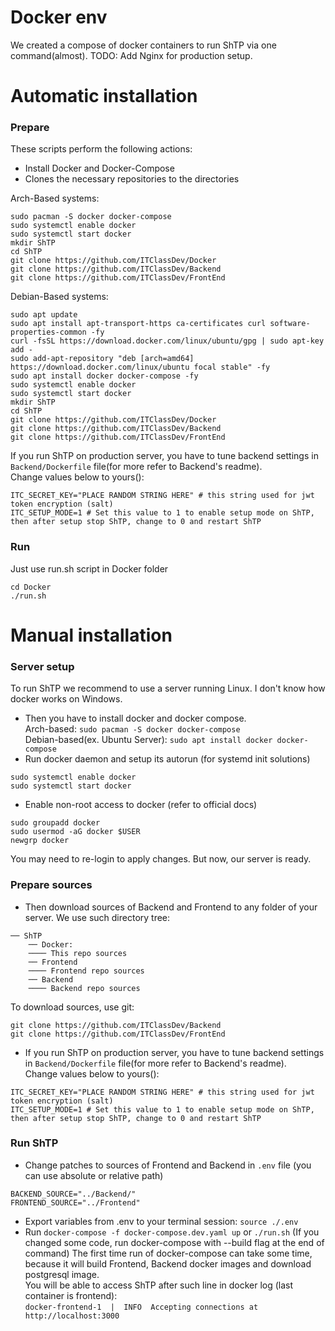 # Docker env
We created a compose of docker containers to run ShTP via one command(almost). TODO: Add Nginx for production setup.

# Automatic installation
### Prepare
These scripts perform the following actions:
* Install Docker and Docker-Compose
* Clones the necessary repositories to the directories

Arch-Based systems:
```shell
sudo pacman -S docker docker-compose
sudo systemctl enable docker
sudo systemctl start docker
mkdir ShTP
cd ShTP
git clone https://github.com/ITClassDev/Docker
git clone https://github.com/ITClassDev/Backend
git clone https://github.com/ITClassDev/FrontEnd
```
Debian-Based systems:
```shell
sudo apt update
sudo apt install apt-transport-https ca-certificates curl software-properties-common -fy
curl -fsSL https://download.docker.com/linux/ubuntu/gpg | sudo apt-key add -
sudo add-apt-repository "deb [arch=amd64] https://download.docker.com/linux/ubuntu focal stable" -fy
sudo apt install docker docker-compose -fy
sudo systemctl enable docker
sudo systemctl start docker
mkdir ShTP
cd ShTP
git clone https://github.com/ITClassDev/Docker
git clone https://github.com/ITClassDev/Backend
git clone https://github.com/ITClassDev/FrontEnd
```

If you run ShTP on production server, you have to tune backend settings in `Backend/Dockerfile` file(for more refer to Backend's readme). </br>
Change values below to yours():
```
ITC_SECRET_KEY="PLACE RANDOM STRING HERE" # this string used for jwt token encryption (salt)
ITC_SETUP_MODE=1 # Set this value to 1 to enable setup mode on ShTP, then after setup stop ShTP, change to 0 and restart ShTP
```
### Run
Just use run.sh script in Docker folder
```shell
cd Docker
./run.sh
```

# Manual installation
### Server setup
To run ShTP we recommend to use a server running Linux. I don't know how docker works on Windows. 
* Then you have to install docker and docker compose. </br>
Arch-based: `sudo pacman -S docker docker-compose`</br>
Debian-based(ex. Ubuntu Server): `sudo apt install docker docker-compose`
* Run docker daemon and setup its autorun (for systemd init solutions) </br>
```
sudo systemctl enable docker
sudo systemctl start docker
```
* Enable non-root access to docker (refer to official docs)</br>
```
sudo groupadd docker
sudo usermod -aG docker $USER
newgrp docker
```
You may need to re-login to apply changes. But now, our server is ready.

### Prepare sources
* Then download sources of Backend and Frontend to any folder of your server. We use such directory tree: </br>
```
── ShTP
    ── Docker:
    ──── This repo sources
    ── Frontend
    ──── Frontend repo sources
    ── Backend
    ──── Backend repo sources
```
To download sources, use git: 
```
git clone https://github.com/ITClassDev/Backend
git clone https://github.com/ITClassDev/FrontEnd
```
* If you run ShTP on production server, you have to tune backend settings in `Backend/Dockerfile` file(for more refer to Backend's readme). </br>
Change values below to yours():
```
ITC_SECRET_KEY="PLACE RANDOM STRING HERE" # this string used for jwt token encryption (salt)
ITC_SETUP_MODE=1 # Set this value to 1 to enable setup mode on ShTP, then after setup stop ShTP, change to 0 and restart ShTP
```
### Run ShTP
* Change patches to sources of Frontend and Backend in `.env` file (you can use absolute or relative path)
```
BACKEND_SOURCE="../Backend/"
FRONTEND_SOURCE="../Frontend"
```
* Export variables from .env to your terminal session: `source ./.env`
* Run `docker-compose -f docker-compose.dev.yaml up` or `./run.sh` (If you changed some code, run docker-compose with --build flag at the end of command)
The first time run of docker-compose can take some time, because it will build Frontend, Backend docker images and download postgresql image.
</br> You will be able to access ShTP after such line in docker log (last container is frontend): </br>
`docker-frontend-1  |  INFO  Accepting connections at http://localhost:3000`
